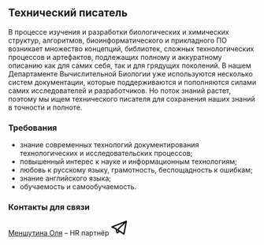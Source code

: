 ## Технический писатель
В процессе изучения и разработки биологических и химических структур, алгоритмов, биоинформатического и прикладного ПО возникает множество концепций, библиотек, сложных технологических процессов и артефактов, подлежащих полному и аккуратному описанию как для самих себя, так и для грядущих поколений. В нашем Департаменте Вычислительной Биологии уже используются несколько систем документации, которые поддерживаются и пополняются силами самих исследователей и разработчиков. Но поток знаний растет, поэтому мы ищем технического писателя для сохранения наших знаний в точности и полноте.

### Требования
- знание современных технологий документирования технологических и исследовательских процессов;
- повышенный интерес к науке и информационным технологиям;
- любовь к русскому языку, грамотность, беспощадность к ошибкам;
- знание английского языка;
- обучаемость и самообучаемость.

### Контакты для связи
[Меншутина Оля](mailto:menshutina@biocad.ru) – HR партнёр [ ![@Mensh](/img/telegram.png) ](https://telegram.me/Mensh)
